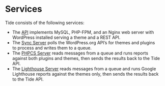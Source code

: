 # Services

Tide consists of the following services:

* The [API](api.md) implements MySQL, PHP-FPM, and an Nginx web server with WordPress installed 
serving a theme and a REST API.
* The [Sync Server](sync.md) polls the WordPress.org API’s for themes and plugins to process and writes them to a queue.
* The [PHPCS Server](phpcs.md) reads messages from a queue and runs reports against both plugins and themes, then sends the results back to the Tide API.
* The [Lighthouse Server](lighthouse.md) reads messages from a queue and runs Google Lighthouse reports against the themes only, then sends the results back to the Tide API.